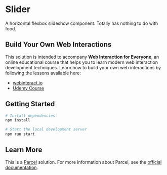 # Slider

A horizontal flexbox slideshow component. Totally has nothing to do with food.

## Build Your Own Web Interactions

This solution is intended to accompany **Web Interaction for Everyone**, an online educational course that helps you to learn modern web interaction development techniques. Learn how to build your own web interactions by following the lessons available here:

- [webinteract.io](https://webinteract.io/)
- [Udemy Course](https://www.udemy.com/course/2901860/)

## Getting Started

```bash
# Install dependencies
npm install

# Start the local development server
npm run start
```

## Learn More

This is a [Parcel](https://parceljs.org/) solution. For more information about Parcel, see the [official documentation](https://parceljs.org/).
